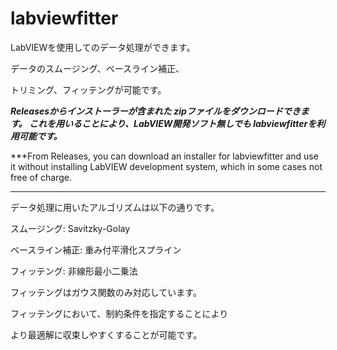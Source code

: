 # labviewfitter
LabVIEWを使用してのデータ処理ができます。

データのスムージング、ベースライン補正、

トリミング、フィッテングが可能です。

***Releasesからインストーラーが含まれた
zipファイルをダウンロードできます。
これを用いることにより、LabVIEW開発ソフト無しでも
labviewfitterを利用可能です。***

***From Releases, you can download an
installer for labviewfitter and use it without
installing LabVIEW development system, which in 
some cases not free of charge.
***

データ処理に用いたアルゴリズムは以下の通りです。

スムージング: Savitzky-Golay

ベースライン補正: 重み付平滑化スプライン

フィッテング: 非線形最小二乗法

フィッテングはガウス関数のみ対応しています。

フィッテングにおいて、制約条件を指定することにより

より最適解に収束しやすくすることが可能です。
